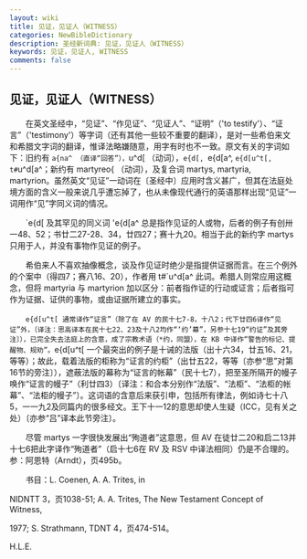 ```yaml
---
layout: wiki
title: 见证，见证人（WITNESS）
categories: NewBibleDictionary
description: 圣经新词典: 见证，见证人（WITNESS）
keywords: 见证，见证人, WITNESS
comments: false
---
```


## 见证，见证人（WITNESS）

　　在英文圣经中，“见证”、“作见证”、“见证人”、“证明”（'to testify'）、“证言”（'testimony'）等字词（还有其他一些较不重要的翻译），是对一些希伯来文和希腊文字词的翻译，惟译法略嫌随意，用字有时也不一致。原文有关的字词如下：旧约有 `a{na^ （直译“回答”），`u^d[ （动词），`e{d[, `e{d[a^, `e{d[u^t[, t#`u^d[a^；新约有 martyreo{ （动词），及复合词 martys, martyria, martyrion。虽然英文“见证”一动词在〔圣经中〕应用时含义甚广，但其在法庭处境方面的含义一般来说几乎遭忘掉了，也从未像现代通行的英语那样出现“见证”一词用作“见”字同义词的情况。

　　`e{d[ 及其罕见的同义词 'e{d[a^ 总是指作见证的人或物，后者的例子有创卅一48、52；书廿二27-28、34，廿四27；赛十九20。相当于此的新约字 martys 只用于人，并没有事物作见证的例子。

　　希伯来人不喜欢抽像概念，谈及作见证时绝少是指提供证据而言。在三个例外的个案中（得四7；赛八16、20），作者用 t#`u^d[a^ 此词。希腊人则常应用这概念，但将 martyria 与 martyrion 加以区分：前者指作证的行动或证言；后者指可作为证据、证供的事物，或由证据所建立的事实。

　　`e{d[u^t[ 通常译作“证言”（除了在 AV 的民十七7-8，十八2；代下廿四6译作“见证”外，〔译注：思高译本在民十七22、23及十八2均作“‘约’幕”，另参十七19“约证”及其旁注〕），已完全失去法庭上的含意，成了宗教术语（*约，同盟），在 KB 中译作“警告的标记、提醒物、规劝”。`e{d[u^t[ 一个最突出的例子是十诫的法版（出十六34，廿五16、21，等等）；故此，载着法版的柜称为“证言的约柜”（出廿五22，等等〔亦参“思”对第16节的旁注〕），遮蔽法版的幕称为“证言的帐幕”（民十七7），把至圣所隔开的幔子唤作“证言的幔子”（利廿四3）〔译注：和合本分别作“法版”、“法柜”、“法柜的帐幕”、“法柜的幔子”〕。这词语的含意后来获引申，包括所有律法，例如诗七十八5，一一九2及同篇内的很多经文。王下十一12的意思却使人生疑（ICC，见有关之处）〔亦参“吕”译本此节旁注〕。

　　尽管 martys 一字很快发展出“殉道者”这意思，但 AV 在徒廿二20和启二13并十七6把此字译作“殉道者”（启十七6在 RV 及 RSV 中译法相同）仍是不合理的。参：阿恩特（Arndt），页495b。

　　书目：L. Coenen, A. A. Trites, in

NIDNTT 3，页1038-51; A. A. Trites, The New Testament Concept of Witness,

1977; S. Strathmann, TDNT 4，页474-514。

H.L.E.








